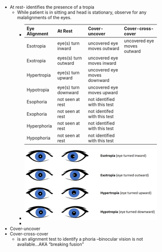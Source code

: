 - At rest- identifies the presence of a tropia
	- While patient is in sitting and head is stationary, observe for any malalignments of the eyes.
		- |Eye Alignment     | At Rest | Cover-uncover | Cover-cross-cover |
		  | ----------- | ----------- | --------|  --------| 
		  | Esotropia     | eye(s) turn inward   | uncovered eye moves outward | uncovered eye moves outward | 
		  | Exotropia  | eyes(s) turn outward   | uncovered eye moves inward |
		  | Hypertropia| eye(s) turn upward   | uncovered eye moves downward |
		  |Hypotropia| eye(s) turn downward   | uncovered eye moves upward |
		  | Esophoria     | not seen at rest | not identified with this test| 
		  | Exophoria  | not seen at rest   | not identifed with this test|
		  | Hyperphoria| not seen at rest   | not identified with this test |
		  |Hypophoria| not seen at rest  | not identified with this test|
		- ![image.png](../assets/image_1639586349446_0.png)
		-
- Cover-uncover
- Cover-cross-cover
	- is an alignment test to identify a phoria –binocular vision is not available...AKA “breaking fusion”